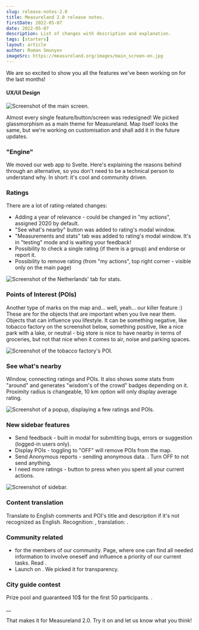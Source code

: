 ```yaml
---
slug: release-notes-2.0
title: Measureland 2.0 release notes.
firstDate: 2022-05-07
date: 2022-05-07
description: List of changes with description and explanation.
tags: [starters]
layout: article
author: Roman Smunyov
imageSrc: https://measureland.org/images/main_screen-en.jpg
---
```


<script>
    import Summary from "$lib/components/Article/Summary.svelte";
    import TextLink from "$lib/components/ui-elements/TextLink.svelte";
    import Image from "$lib/components/Article/Image.svelte";
</script>

We are so excited to show you all the features we've been working on for the last months!

<Summary
    text="New design, a lot of features. The coolest is Point of Interest (POI) - it's for places, which are important to live next to. Started a city-guide contest - money guaranteed for the first participants."
/>

#### UX/UI Design

<Image src="main_screen-en.jpg" caption="Brand new looks." alt="Screenshot of the main screen." />

Almost every single feature/button/screen was redesigned! We picked glassmorphism as a main theme for Measureland. Map itself looks the same, but we're working on customisation and shall add it in the future updates.

### "Engine"

We moved our web app to Svelte. Here's <TextLink href="../why-svelte/" text="an article" /> explaining the reasons behind through an alternative, so you don't need to be a technical person to understand why. In short: it's cool and community driven.

### Ratings

There are a lot of rating-related changes:
- Adding a year of relevance - could be changed in "my actions", assigned 2020 by default.
- "See what's nearby" button was added to rating's modal window.
- "Measurements and stats" tab was added to rating's modal window. It's in "testing" mode and is waiting your feedback!
- Possibility to check a single rating (if there is a group) and endorse or report it.
- Possibility to remove rating (from "my actions", top right corner - visible only on the main page)

<Image src="stats-en.jpg" caption="Measurements and stats" alt="Screenshot of the Netherlands' tab for stats." />

### Points of Interest (POIs)

Another type of marks on the map and... well, yeah... our killer feature :) These are for the objects that are important when you live near them. Objects that can influence you lifestyle. It can be something negative, like tobacco factory on the screenshot below, something positive, like a nice park with a lake, or neutral - big store is nice to have nearby in terms of groceries, but not that nice when it comes to air, noise and parking spaces.

<Image src="poi-en.jpg" caption="Example of negative Point of Interest" alt="Screenshot of the tobacco factory's POI." />

### See what's nearby

Window, connecting ratings and POIs. It also shows some stats from "around" and generates "wisdom's of the crowd" badges depending on it. Proximity radius is changeable, 10 km option will only display average rating.

<Image src="nearby-en.jpg" caption="Example of nearby modal with POIs, stats and badges" alt="Screenshot of a popup, displaying a few ratings and POIs." />

### New sidebar features

- Send feedback - built in modal for submitting bugs, errors or suggestion (logged-in users only).
- Display POIs - toggling to "OFF" will remove POIs from the map.
- Send Anonymous reports - sending anonymous data. <TextLink href="../tutorial/#data-collection" text="See how it's anonymized" />. Turn OFF to not send anything.
- I need more ratings - button to press when you spent all your current actions.

<Image src="sidebar-en.jpg" caption="Sidebar changes" alt="Screenshot of sidebar." />

### Content translation

Translate to English comments and POI's title and description if it's not recognized as English. Recognition: <TextLink href="https://github.com/wooorm/franc" blank={true} text="Franc" />, translation: <TextLink href="https://www.deepl.com/pro-api" blank={true} text="DeepL" />.

### Community related

- <TextLink href="../../community/" text="A very special page" /> for the members of our community. Page, where one can find all needed information to involve oneself and influence a priority of our current tasks. Read <TextLink href="../community-launch/" text="why we need it" />.
- Launch on <TextLink href="https://opencollective.com/measureland" blank={true} text="Open Collective" />. We picked it for transparency.

### City guide contest

Prize pool and guaranteed 10$ for the first 50 participants. <TextLink href="../guide-contest/" text="Learn more" />.

__

That makes it for Measureland 2.0. Try it on and let us know what you think!
